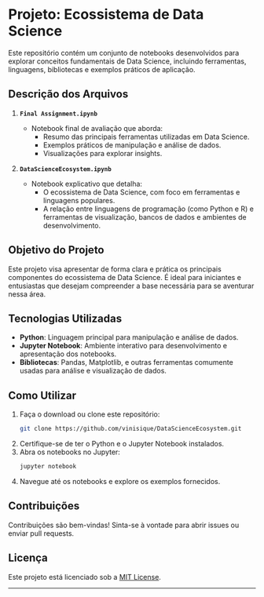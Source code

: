 # Projeto: Ecossistema de Data Science

Este repositório contém um conjunto de notebooks desenvolvidos para explorar conceitos fundamentais de Data Science, incluindo ferramentas, linguagens, bibliotecas e exemplos práticos de aplicação.

## Descrição dos Arquivos

1. **`Final Assignment.ipynb`**  
   - Notebook final de avaliação que aborda:
     - Resumo das principais ferramentas utilizadas em Data Science.
     - Exemplos práticos de manipulação e análise de dados.
     - Visualizações para explorar insights.
   
2. **`DataScienceEcosystem.ipynb`**  
   - Notebook explicativo que detalha:
     - O ecossistema de Data Science, com foco em ferramentas e linguagens populares.
     - A relação entre linguagens de programação (como Python e R) e ferramentas de visualização, bancos de dados e ambientes de desenvolvimento.

## Objetivo do Projeto

Este projeto visa apresentar de forma clara e prática os principais componentes do ecossistema de Data Science. É ideal para iniciantes e entusiastas que desejam compreender a base necessária para se aventurar nessa área.

## Tecnologias Utilizadas

- **Python**: Linguagem principal para manipulação e análise de dados.
- **Jupyter Notebook**: Ambiente interativo para desenvolvimento e apresentação dos notebooks.
- **Bibliotecas**: Pandas, Matplotlib, e outras ferramentas comumente usadas para análise e visualização de dados.

## Como Utilizar

1. Faça o download ou clone este repositório:
   ```bash
   git clone https://github.com/vinisique/DataScienceEcosystem.git
   ```
2. Certifique-se de ter o Python e o Jupyter Notebook instalados.
3. Abra os notebooks no Jupyter:
   ```bash
   jupyter notebook
   ```
4. Navegue até os notebooks e explore os exemplos fornecidos.

## Contribuições

Contribuições são bem-vindas! Sinta-se à vontade para abrir issues ou enviar pull requests.

## Licença

Este projeto está licenciado sob a [MIT License](https://choosealicense.com/licenses/mit/).

---

